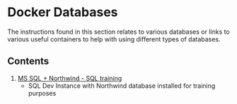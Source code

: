 # Docker Databases

The instructions found in this section relates to various databases or links to various useful containers to help with using different types of databases.

## Contents

1. [MS SQL + Northwind - SQL training](https://github.com/spartaglobal/Docker_Playground/tree/master/Databases/MSSQL_Northwind)
    * SQL Dev Instance with Northwind database installed for training purposes
